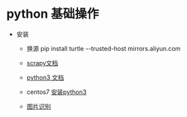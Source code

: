 # python 基础操作

- 安装
    - 换源 pip install turtle --trusted-host mirrors.aliyun.com
    - [scrapy文档](https://doc.scrapy.org)
    - [python3 文档](http://python3-cookbook.readthedocs.io/zh_CN/latest/c06/p02_read-write_json_data.html)
    - centos7 [安装python3](https://segmentfault.com/a/1190000009922582)

    - [图片识别](https://github.com/madmaze/pytesseract)
 